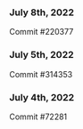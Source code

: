 ### July 8th, 2022

Commit #220377

### July 5th, 2022

Commit #314353


### July 4th, 2022

Commit #72281
